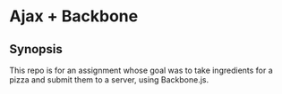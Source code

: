 # Ajax + Backbone

## Synopsis

This repo is for an assignment whose goal was to take ingredients for a pizza and submit them to a server, using Backbone.js.
